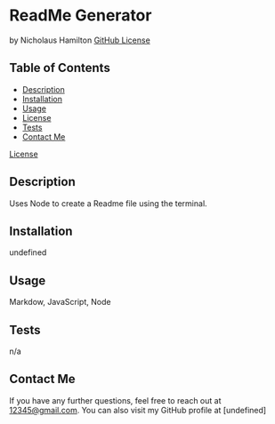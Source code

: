 # ReadMe Generator
  by Nicholaus Hamilton
  [GitHub License](https://img.shields.io/badge/license--lightgrey)
  ## Table of Contents
  * [Description](#description)
  * [Installation](#installation)
  * [Usage](#usage)
  * [License](#license)
  * [Tests](#tests)
  * [Contact Me](#contact-me)
  
 [License](#license)

  ## Description
  Uses Node to create a Readme file using the terminal.

  ## Installation
  undefined

  ## Usage
  Markdow, JavaScript, Node

  ## Tests
  
  n/a
   

  ## Contact Me
  If you have any further questions, feel free to reach out at 12345@gmail.com. You can also visit my GitHub profile at [undefined]
